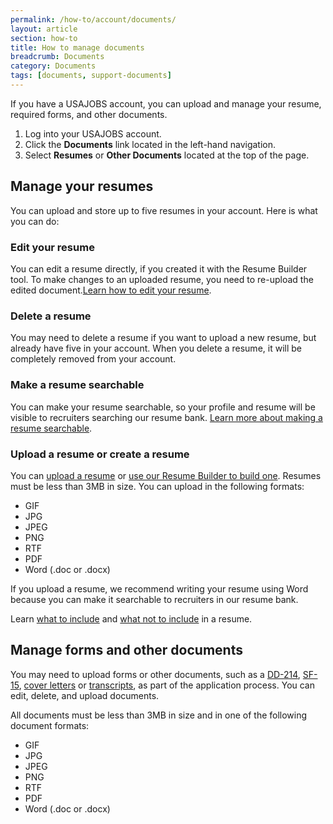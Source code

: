 ```yaml
---
permalink: /how-to/account/documents/
layout: article
section: how-to
title: How to manage documents
breadcrumb: Documents
category: Documents
tags: [documents, support-documents]
---
```


If you have a USAJOBS account, you can upload and manage your resume, required forms, and other documents.

1. Log into your USAJOBS account.
2. Click the **Documents** link located in the left-hand navigation.
3. Select **Resumes** or **Other Documents** located at the top of the page.

## Manage your resumes

You can upload and store up to five resumes in your account. Here is what you can do:

### Edit your resume

You can edit a resume directly, if you created it with the Resume Builder tool. To make changes to an uploaded resume, you need to re-upload the edited document.[Learn how to edit your resume](resume/edit/).

### Delete a resume

You may need to delete a resume if you want to upload a new resume, but already have five in your account.  When you delete a resume, it will be completely removed from your account.

### Make a resume searchable

You can make your resume searchable, so your profile and resume will be visible to recruiters searching our resume bank. [Learn more about making a resume searchable](resume/searchable/).

### Upload a resume or create a resume

You can [upload a resume](resume/upload/) or [use our Resume Builder to build one](resume/build/). Resumes must be less than 3MB in size. You can upload in the following formats:

* GIF
* JPG
* JPEG
* PNG
* RTF
* PDF
* Word (.doc or .docx)

If you upload a resume, we recommend writing your resume using Word because you can make it searchable to recruiters in our resume bank.

Learn [what to include](../../../faq/application/documents/resume/what-to-include/) and [what not to include](../../../faq/application/documents/resume/what-to-leave-out/) in a resume.

## Manage forms and other documents

You may need to upload forms or other documents, such as a [DD-214](../../../faq/application/documents/#dd-214), [SF-15](../../../faq/application/documents/#sf-15), [cover letters](../../../faq/application/documents/#cover-letter) or [transcripts](../../../faq/application/documents/#transcripts), as part of the application process. You can edit, delete, and upload documents.

All documents must be less than 3MB in size and in one of the following document formats:

* GIF
* JPG
* JPEG
* PNG
* RTF
* PDF
* Word (.doc or .docx)

